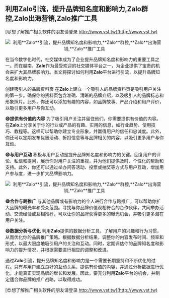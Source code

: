 ## **利用**Zalo**引流，提升品牌知名度和影响力,**Zalo**群控,**Zalo**出海营销,**Zalo**推广工具**

[😍想了解推广相关软件的朋友请登录 http://www.vst.tw](http://www.vst.tw)

 <center><img src="https://vst.tw/MP4/tuiguang/png/6.png" alt="利用**Zalo**引流，提升品牌知名度和影响力,**Zalo**群控,**Zalo**出海营销,**Zalo**推广工具"></center>

在当今数字化时代，社交媒体成为了企业提升品牌知名度和影响力的重要工具之一。而在越南，**Zalo**作为最受欢迎的社交媒体平台之一，为企业提供了宝贵的机会来扩大其品牌影响力。本文将探讨如何利用**Zalo**平台进行引流，以提升品牌知名度和影响力。

创建吸引人的品牌资料页
在**Zalo**上建立一个吸引人的品牌资料页是吸引用户关注的第一步。确保你的资料页包含准确、清晰的品牌介绍，以及吸引人的品牌标志和形象照片。此外，你还可以添加有趣的内容，如品牌故事、产品介绍和用户评价，以吸引更多用户与你互动。

**😄提供有价值的内容**
为了吸引用户关注并留住他们，你需要提供有价值的内容。在**Zalo**上分享关于你的行业或产品的有趣、实用的信息，如行业趋势、使用技巧、教程等。这样可以帮助你建立专业形象，并赢得用户的信任和忠诚度。此外，你还可以定期发布优惠活动、折扣信息等与品牌相关的内容，以吸引更多用户与你互动。

**😄与用户互动**
积极与用户互动是提升品牌知名度和影响力的关键。回复用户的评论、私信和提问，展示你对用户关注的重视，并为他们提供及时、个性化的帮助和支持。此外，你还可以通过举办问答活动、投票或抽奖等方式与用户互动，增加用户参与度，进一步扩大品牌影响力。

 <center><img src="https://vst.tw/MP4/tuiguang/png/1.png" alt="利用**Zalo**引流，提升品牌知名度和影响力,**Zalo**群控,**Zalo**出海营销,**Zalo**推广工具"></center>

**😄合作与跨推广**
与其他品牌或有影响力的个人进行合作与跨推广，可以帮助你扩大品牌的曝光率和受众范围。寻找与你品牌价值观相符合的合作伙伴，共同举办活动、交流经验或互相推荐，可以让你的品牌获得更多的曝光机会，并吸引更多潜在用户关注。

**😄数据分析与优化**
利用**Zalo**提供的数据分析工具，了解用户的兴趣和行为习惯，从而优化你的品牌推广策略。根据数据分析结果，调整你的内容发布时间、频率和形式，以最大限度地吸引用户的关注和互动。同时，定期评估你的品牌知名度和影响力的提升情况，并根据需要进行相应的调整和改进。

通过**Zalo**引流，提升品牌知名度和影响力是一个需要长期坚持和不断优化的过程。只有与用户建立良好的互动关系，提供有价值的内容，并通过分析数据进行优化，才能真正实现品牌的增长和发展。因此，要充分利用**Zalo**平台的机会，并制定适合你品牌的推广战略，以取得成功。

[😍想了解推广相关软件的朋友请登录 http://www.vst.tw](http://www.vst.tw)



